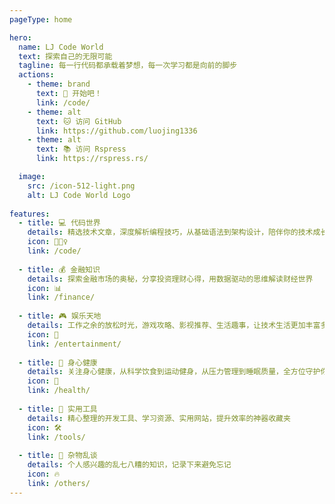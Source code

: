 ```yaml
---
pageType: home

hero:
  name: LJ Code World
  text: 探索自己的无限可能
  tagline: 每一行代码都承载着梦想，每一次学习都是向前的脚步
  actions:
    - theme: brand
      text: 🚀 开始吧！
      link: /code/
    - theme: alt
      text: 🐱 访问 GitHub
      link: https://github.com/luojing1336
    - theme: alt
      text: 📚 访问 Rspress
      link: https://rspress.rs/

  image:
    src: /icon-512-light.png
    alt: LJ Code World Logo
    
features:
  - title: 💻 代码世界
    details: 精选技术文章，深度解析编程技巧，从基础语法到架构设计，陪伴你的技术成长之路
    icon: 🏃🏻‍♀️
    link: /code/
    
  - title: 💰 金融知识
    details: 探索金融市场的奥秘，分享投资理财心得，用数据驱动的思维解读财经世界
    icon: 📊
    link: /finance/
    
  - title: 🎮 娱乐天地
    details: 工作之余的放松时光，游戏攻略、影视推荐、生活趣事，让技术生活更加丰富多彩
    icon: 🎨
    link: /entertainment/
    
  - title: 🧘 身心健康
    details: 关注身心健康，从科学饮食到运动健身，从压力管理到睡眠质量，全方位守护你的健康生活
    icon: 🌱
    link: /health/
    
  - title: 🔗 实用工具
    details: 精心整理的开发工具、学习资源、实用网站，提升效率的神器收藏夹
    icon: 🛠️
    link: /tools/
    
  - title: 🌟 杂物乱谈
    details: 个人感兴趣的乱七八糟的知识，记录下来避免忘记
    icon: 🔥
    link: /others/
---
```

